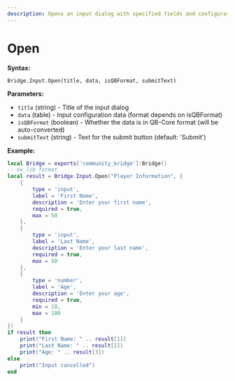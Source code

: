 ```yaml
---
description: Opens an input dialog with specified fields and configuration.
---
```


# Open

**Syntax:**

```
Bridge.Input.Open(title, data, isQBFormat, submitText)
```

**Parameters:**

* `title` (string) - Title of the input dialog
* `data` (table) - Input configuration data (format depends on isQBFormat)
* `isQBFormat` (boolean) - Whether the data is in QB-Core format (will be auto-converted)
* `submitText` (string) - Text for the submit button (default: 'Submit')

**Example:**

```lua
local Bridge = exports['community_bridge']:Bridge()
-- ox_lib format
local result = Bridge.Input.Open("Player Information", {
    {
        type = 'input',
        label = 'First Name',
        description = 'Enter your first name',
        required = true,
        max = 50
    },
    {
        type = 'input',
        label = 'Last Name',
        description = 'Enter your last name',
        required = true,
        max = 50
    },
    {
        type = 'number',
        label = 'Age',
        description = 'Enter your age',
        required = true,
        min = 18,
        max = 100
    }
})
if result then
    print("First Name: " .. result[1])
    print("Last Name: " .. result[2])
    print("Age: " .. result[3])
else
    print("Input cancelled")
end
```
